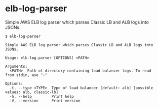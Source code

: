 elb-log-parser
========
Simple AWS ELB log parser which parses Classic LB and ALB logs into JSONs.

```console
$ elb-log-parser

Simple AWS ELB log parser which parses Classic LB and ALB logs into JSONs.

Usage: elb-log-parser [OPTIONS] <PATH>

Arguments:
  <PATH>  Path of directory containing load balancer logs. To read from stdin, use "-"

Options:
  -t, --type <TYPE>  Type of load balancer [default: alb] [possible values: alb, classic-lb]
  -h, --help         Print help
  -V, --version      Print version
```
